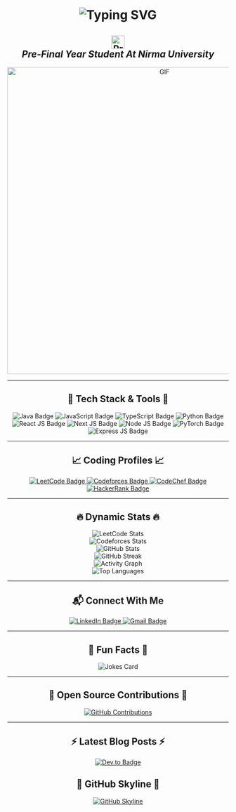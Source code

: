 <h1 align="center">
  <img src="https://readme-typing-svg.demolab.com?font=Fira+Code&weight=500&size=35&pause=1000&color=F75C7E&center=true&vCenter=true&width=600&lines=Hi%2C+I'm+Tirth+Gohil+%F0%9F%91%8B" alt="Typing SVG" />
</h1>

<h2 align="center">
  <img src="https://komarev.com/ghpvc/?username=Tirth1410&color=ff69b4&style=for-the-badge" alt="Profile Views" style="height:30px;"> <br>
  <i>Pre-Final Year Student At Nirma University</i>
</h2>

<div align="center">
 <img alt="GIF" src="https://media.giphy.com/media/RiwPT2pQAXjv3TeHRB/giphy.gif" width="700"/>
</div>

---

<h2 align="center">🚀 Tech Stack & Tools 🚀</h2>
<div align="center">
  <img src="https://img.shields.io/badge/Java-ED8B00?style=for-the-badge&logo=java&logoColor=white" alt="Java Badge">
  <img src="https://img.shields.io/badge/Javascript-F7DF1E?style=for-the-badge&logo=javascript&logoColor=black" alt="JavaScript Badge">
  <img src="https://img.shields.io/badge/TypeScript-3178C6?style=for-the-badge&logo=typescript&logoColor=white" alt="TypeScript Badge">
  <img src="https://img.shields.io/badge/Python-3776AB?style=for-the-badge&logo=python&logoColor=white" alt="Python Badge">
  <img src="https://img.shields.io/badge/React-20232A?style=for-the-badge&logo=react&logoColor=61DAFB" alt="React JS Badge">
  <img src="https://img.shields.io/badge/Next.js-000000?style=for-the-badge&logo=nextdotjs&logoColor=white" alt="Next JS Badge">
  <img src="https://img.shields.io/badge/Node.js-339933?style=for-the-badge&logo=nodedotjs&logoColor=white" alt="Node JS Badge">
  <img src="https://img.shields.io/badge/PyTorch-EE4C2C?style=for-the-badge&logo=pytorch&logoColor=white" alt="PyTorch Badge">
  <img src="https://img.shields.io/badge/Express.js-404D59?style=for-the-badge&logo=express&logoColor=white" alt="Express JS Badge">
</div>

---

<h2 align="center">📈 Coding Profiles 📈</h2>
<div align="center">
  <a href="https://leetcode.com/u/Tirth_1410/" target="_blank">
    <img src="https://img.shields.io/badge/LeetCode-FFA116?style=for-the-badge&logo=LeetCode&logoColor=black" alt="LeetCode Badge">
  </a>
  <a href="https://codeforces.com/profile/tirthgohil1410" target="_blank">
    <img src="https://img.shields.io/badge/Codeforces-1F8ACB?style=for-the-badge&logo=Codeforces&logoColor=white" alt="Codeforces Badge">
  </a>
  <a href="https://www.codechef.com/users/tirthgohil1410" target="_blank">
    <img src="https://img.shields.io/badge/CodeChef-5B4638?style=for-the-badge&logo=CodeChef&logoColor=white" alt="CodeChef Badge">
  </a>
  <a href="https://www.hackerrank.com/tirthgohil1410" target="_blank">
    <img src="https://img.shields.io/badge/HackerRank-2EC866?style=for-the-badge&logo=HackerRank&logoColor=white" alt="HackerRank Badge">
  </a>
</div>

---

<h2 align="center">🔥 Dynamic Stats 🔥</h2>
<div align="center">
  <img src="https://leetcard.jacoblin.cool/Tirth_1410?ext=contest" alt="LeetCode Stats">
  <br/>
  <img src="https://codeforces-readme-stats.vercel.app/api/card?username=tirthgohil1410" alt="Codeforces Stats">
  <br/>
  <img src="https://github-readme-stats.vercel.app/api?username=Tirth1410&show_icons=true&theme=radical&hide_border=true" alt="GitHub Stats">
  <br/>
  <img src="https://github-readme-streak-stats.herokuapp.com/?user=Tirth1410&theme=radical&hide_border=true" alt="GitHub Streak">
  <br/>
  <img src="https://github-readme-activity-graph.vercel.app/graph?username=Tirth1410&theme=rogue" alt="Activity Graph">
  <br/>
  <img src="https://github-readme-stats.vercel.app/api/top-langs/?username=Tirth1410&theme=radical&hide_border=true&layout=compact" alt="Top Languages">
</div>

---

<h2 align="center">📬 Connect With Me</h2>
<div align="center">
  <a href="https://www.linkedin.com/in/tirth-gohil-1410" target="_blank">
    <img src="https://img.shields.io/badge/LinkedIn-0A66C2?style=for-the-badge&logo=linkedin&logoColor=white" alt="LinkedIn Badge">
  </a>
  <a href="mailto:tirthgohil1410@gmail.com" target="_blank">
    <img src="https://img.shields.io/badge/Email-D14836?style=for-the-badge&logo=gmail&logoColor=white" alt="Gmail Badge">
  </a>
</div>

---

<h2 align="center">🎯 Fun Facts 🎯</h2>
<div align="center">
  <img src="https://readme-jokes.vercel.app/api?hideBorder&theme=radical" alt="Jokes Card">
</div>

---

<h2 align="center">🚀 Open Source Contributions 🚀</h2>
<div align="center">
  <a href="https://github.com/Tirth1410">
    <img src="https://github-contributor-stats.vercel.app/api?username=Tirth1410&limit=5&theme=radical&combine_all_yearly_contributions=true" alt="GitHub Contributions">
  </a>
</div>

---

<h2 align="center">⚡ Latest Blog Posts ⚡</h2>
<div align="center">
  <a href="https://dev.to/tirthgohil1410">
    <img src="https://img.shields.io/badge/Dev.to-0A0A0A?style=for-the-badge&logo=dev.to&logoColor=white" alt="Dev.to Badge">
  </a>
  <!-- BLOG-POST-LIST:START -->
  <!-- BLOG-POST-LIST:END -->
</div>

<!-- GitHub Skyline -->
<div align="center">
  <h2>🌌 GitHub Skyline 🌌</h2>
  <a href="https://skyline.github.com/Tirth1410/2023">
    <img src="https://img.shields.io/badge/Skyline-FF6F61?style=for-the-badge&logo=github&logoColor=white" alt="GitHub Skyline">
  </a>
</div>
